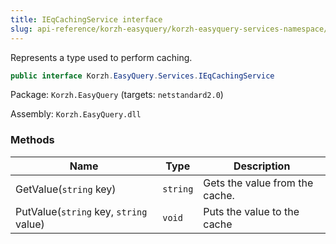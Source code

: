 ```yaml
---
title: IEqCachingService interface
slug: api-reference/korzh-easyquery/korzh-easyquery-services-namespace/ieqcachingservice-interface
---
```



Represents a type used to perform caching.
```csharp
public interface Korzh.EasyQuery.Services.IEqCachingService

```
Package: `Korzh.EasyQuery` (targets: `netstandard2.0`)

Assembly: `Korzh.EasyQuery.dll`

### Methods

| Name | Type | Description | 
| --- | --- | --- | 
| GetValue(`string` key) | `string` | Gets the value from the cache. | 
| PutValue(`string` key, `string` value) | `void` | Puts the value to the cache |